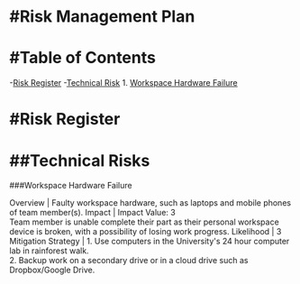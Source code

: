 #Risk Management Plan
====

#Table of Contents
====
-[Risk Register](#riskRegister)
-[Technical Risk](#technicalRisk)
	1. [Workspace Hardware Failure](#hardwareFailure)

<a name="riskRegister"></a>
#Risk Register
====

<a name="technicalRisk"></a>
##Technical Risks
====

<a name="hardwareFailure"></a>
###Workspace Hardware Failure

Overview | Faulty workspace hardware, such as laptops and mobile phones of team member(s).
Impact | Impact Value: 3 <br/> Team member is unable complete their part as their personal workspace device is broken, with a possibility of losing work progress.
Likelihood | 3
Mitigation Strategy | 1. Use computers in the University's 24 hour computer lab in rainforest walk. <br/> 2. Backup work on a secondary drive or in a cloud drive such as Dropbox/Google Drive.

